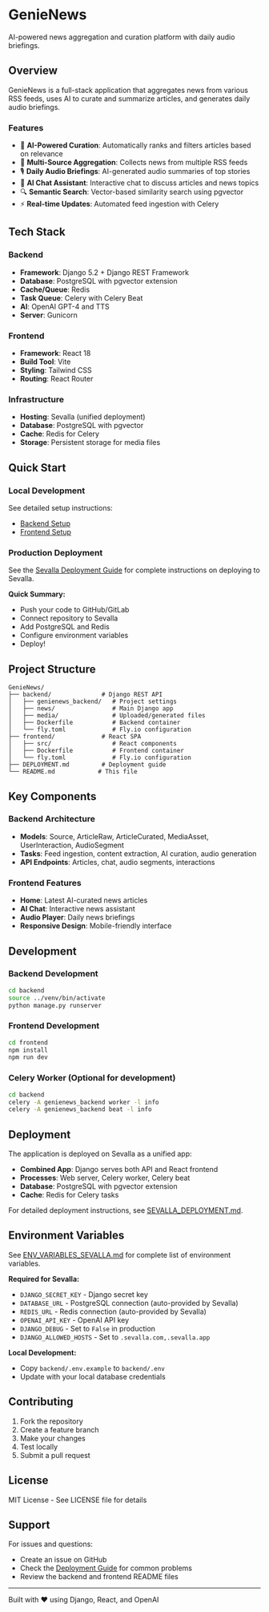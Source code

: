 # GenieNews

AI-powered news aggregation and curation platform with daily audio briefings.

## Overview

GenieNews is a full-stack application that aggregates news from various RSS feeds, uses AI to curate and summarize articles, and generates daily audio briefings.

### Features

- 🤖 **AI-Powered Curation**: Automatically ranks and filters articles based on relevance
- 📰 **Multi-Source Aggregation**: Collects news from multiple RSS feeds
- 🎙️ **Daily Audio Briefings**: AI-generated audio summaries of top stories
- 💬 **AI Chat Assistant**: Interactive chat to discuss articles and news topics
- 🔍 **Semantic Search**: Vector-based similarity search using pgvector
- ⚡ **Real-time Updates**: Automated feed ingestion with Celery

## Tech Stack

### Backend
- **Framework**: Django 5.2 + Django REST Framework
- **Database**: PostgreSQL with pgvector extension
- **Cache/Queue**: Redis
- **Task Queue**: Celery with Celery Beat
- **AI**: OpenAI GPT-4 and TTS
- **Server**: Gunicorn

### Frontend
- **Framework**: React 18
- **Build Tool**: Vite
- **Styling**: Tailwind CSS
- **Routing**: React Router

### Infrastructure
- **Hosting**: Sevalla (unified deployment)
- **Database**: PostgreSQL with pgvector
- **Cache**: Redis for Celery
- **Storage**: Persistent storage for media files

## Quick Start

### Local Development

See detailed setup instructions:
- [Backend Setup](./backend/README.md)
- [Frontend Setup](./frontend/README.md)

### Production Deployment

See the [Sevalla Deployment Guide](./SEVALLA_DEPLOYMENT.md) for complete instructions on deploying to Sevalla.

**Quick Summary:**
- Push your code to GitHub/GitLab
- Connect repository to Sevalla
- Add PostgreSQL and Redis
- Configure environment variables
- Deploy!

## Project Structure

```
GenieNews/
├── backend/              # Django REST API
│   ├── genienews_backend/   # Project settings
│   ├── news/                # Main Django app
│   ├── media/               # Uploaded/generated files
│   ├── Dockerfile           # Backend container
│   └── fly.toml             # Fly.io configuration
├── frontend/             # React SPA
│   ├── src/                 # React components
│   ├── Dockerfile           # Frontend container
│   └── fly.toml             # Fly.io configuration
├── DEPLOYMENT.md         # Deployment guide
└── README.md            # This file
```

## Key Components

### Backend Architecture

- **Models**: Source, ArticleRaw, ArticleCurated, MediaAsset, UserInteraction, AudioSegment
- **Tasks**: Feed ingestion, content extraction, AI curation, audio generation
- **API Endpoints**: Articles, chat, audio segments, interactions

### Frontend Features

- **Home**: Latest AI-curated news articles
- **AI Chat**: Interactive news assistant
- **Audio Player**: Daily news briefings
- **Responsive Design**: Mobile-friendly interface

## Development

### Backend Development

```bash
cd backend
source ../venv/bin/activate
python manage.py runserver
```

### Frontend Development

```bash
cd frontend
npm install
npm run dev
```

### Celery Worker (Optional for development)

```bash
cd backend
celery -A genienews_backend worker -l info
celery -A genienews_backend beat -l info
```

## Deployment

The application is deployed on Sevalla as a unified app:

- **Combined App**: Django serves both API and React frontend
- **Processes**: Web server, Celery worker, Celery beat
- **Database**: PostgreSQL with pgvector extension
- **Cache**: Redis for Celery tasks

For detailed deployment instructions, see [SEVALLA_DEPLOYMENT.md](./SEVALLA_DEPLOYMENT.md).

## Environment Variables

See [ENV_VARIABLES_SEVALLA.md](./ENV_VARIABLES_SEVALLA.md) for complete list of environment variables.

**Required for Sevalla:**
- `DJANGO_SECRET_KEY` - Django secret key
- `DATABASE_URL` - PostgreSQL connection (auto-provided by Sevalla)
- `REDIS_URL` - Redis connection (auto-provided by Sevalla)
- `OPENAI_API_KEY` - OpenAI API key
- `DJANGO_DEBUG` - Set to `False` in production
- `DJANGO_ALLOWED_HOSTS` - Set to `.sevalla.com,.sevalla.app`

**Local Development:**
- Copy `backend/.env.example` to `backend/.env`
- Update with your local database credentials

## Contributing

1. Fork the repository
2. Create a feature branch
3. Make your changes
4. Test locally
5. Submit a pull request

## License

MIT License - See LICENSE file for details

## Support

For issues and questions:
- Create an issue on GitHub
- Check the [Deployment Guide](./DEPLOYMENT.md) for common problems
- Review the backend and frontend README files

---

Built with ❤️ using Django, React, and OpenAI
